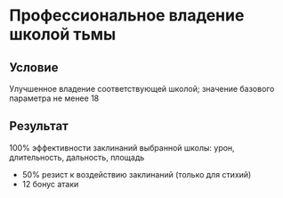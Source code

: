# Профессиональное владение школой тьмы
## Условие
Улучшенное владение соответствующей школой; значение базового параметра не менее 18
## Результат
100% эффективности заклинаний выбранной школы: урон, длительность, дальность, площадь
+ 50% резист к воздействию заклинаний  (только для стихий)
+ 12 бонус атаки